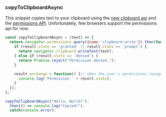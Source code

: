 ### copyToClipboardAsync

This snippet copies text to your clipboard using the [new clipboard api](https://developer.mozilla.org/en-US/docs/Web/API/Clipboard_API) and the [permissions API](https://developer.mozilla.org/en-US/docs/Web/API/Permissions_API). Unfortunately, few browsers support the permissions api for now. 

```js
const copyToClipboardAsync = (text) => {
  return navigator.permissions.query({name:'clipboard-write'}).then(function(result) {
    if (result.state == 'granted' || result.state == 'prompt') {
      return navigator.clipboard.writeText(text);
    } else if (result.state == 'denied') {
      return Promise.reject("Permission denied.");
    }
    
    result.onchange = function() {// when the user's permissions change
      console.log('Permission ' + result.state);
    }
  });
};
```

```js
copyToClipboardAsync("Hello, World!").
  then(() => console.log("Copied!").
  catch(console.error);
```
